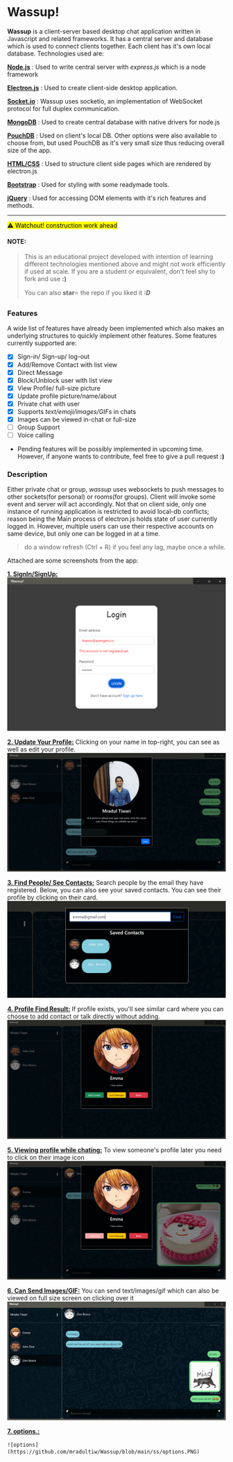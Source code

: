 # Wassup!


**Wassup** is a client-server based desktop chat application written in Javascript and related frameworks. It has a central server and database which is used to connect clients together. Each client has it's own local database. Technologies used are:

**[Node.js](https://nodejs.org/en/about/)**
: Used to write central server with *express.js* which is a node framework

**[Electron.js](https://www.electronjs.org/)**
: Used to create client-side desktop application.

**[Socket.io](https://socket.io/)**
: Wassup uses socketio, an implementation of WebSocket protocol for full duplex communication.

**[MongoDB](https://www.mongodb.com/)**
: Used to create central database with native drivers for node.js

**[PouchDB](https://pouchdb.com/)**
: Used on client's local DB. Other options were also available to choose from, but used PouchDB  as it's very small size thus reducing overall size of the app. 

**[HTML/CSS](https://developer.mozilla.org/en-US/docs/Web/HTML)**
: Used to structure client side pages which are rendered by electron.js

**[Bootstrap](https://getbootstrap.com/)**
: Used for styling with some readymade tools. 

**[jQuery](https://jquery.com/)**
: Used for accessing DOM elements with it's rich features and methods.

---

<mark>⚠ Watchout! construction work ahead</mark>

#### NOTE: 
>This is an educational project developed with intention of learning different technologies  mentioned above and might not work efficiently if used at scale. If you are a student or equivalent, don't feel shy to fork and use **:)** 
>
>You can also **star**⭐ the repo if you liked it <em>**:D**</em>

### Features
A wide list of features have already been implemented which also makes an underlying structures to quickly implement other features. Some features currently supported are:

- [x] Sign-in/ Sign-up/ log-out
- [x]  Add/Remove Contact with list view
- [x]  Direct Message
- [x]  Block/Unblock user with list view
- [x] View Profile/ full-size picture
- [x] Update profile picture/name/about
- [x] Private chat with user
- [x] Supports *text/emoji/images/GIFs* in chats
- [x] Images can be viewed in-chat or full-size
- [ ] Group Support
- [ ] Voice calling
* Pending features will be possibly implemented in upcoming time. However, if anyone wants to contribute, feel free to give a pull request **:)** 

### Description
Either private chat or group, *wassup* uses websockets to push messages to other sockets(for personal) or rooms(for groups). Client will invoke some event and server will act accordingly. Not that on client side, only one instance of running application is restricted to avoid local-db conflicts; reason being the Main process of electron.js holds state of user currently logged in. However, multiple users can use their respective accounts on same device, but only one can be logged in at a time.

> do a window refresh (Ctrl + R) if you feel any lag, maybe once a while.

Attached are some screenshots from the app:

<u>**1. SignIn/SignUp:**</u>
![loginPage](https://github.com/mradultiw/Wassup/blob/main/ss/login.PNG)

<u>**2. Update Your Profile:**</u>
Clicking on your name in top-right, you can see as well as edit your profile.
![Profile Update](https://github.com/mradultiw/Wassup/blob/main/ss/profile%20update.PNG)


<u>**3. Find People/ See Contacts:**</u>
	Search people by the email they have registered. Below, you can also see your saved contacts. You can see their profile by clicking on their card.
	![find people](https://github.com/mradultiw/Wassup/blob/main/ss/findcontact.PNG)

<u>**4. Profile Find Result:**</u>
	If profile exists, you'll see similar card where you can choose to add contact or talk directly without adding.
![profile find result](https://github.com/mradultiw/Wassup/blob/main/ss/profile%20finding.PNG)

<u>**5. Viewing profile while chating:**</u>
	To view someone's profile later you need to click on their image icon![viewing profile](https://github.com/mradultiw/Wassup/blob/main/ss/viewing%20profile.PNG)
	
<u>**6.  Can Send Images/GIF:**</u>
	You can send text/images/gif which can also be viewed on full size screen on clicking over it
	![GIF](https://github.com/mradultiw/Wassup/blob/main/ss/gif.PNG)

<u>**7. options.:**</u>
	
	![options](https://github.com/mradultiw/Wassup/blob/main/ss/options.PNG)
